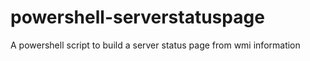 # powershell-serverstatuspage
A powershell script to build a server status page from wmi information

